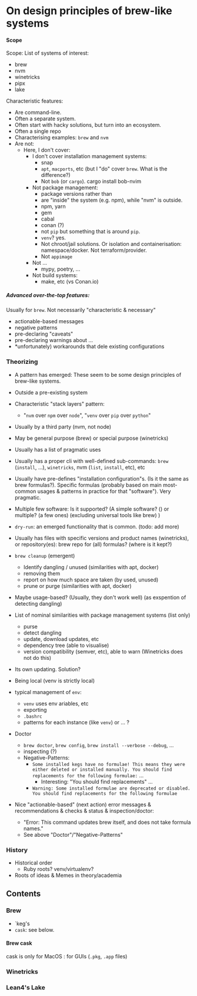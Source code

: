 # On design principles of brew-like systems

#### Scope
Scope: List of systems of interest:
* brew
* nvm
* winetricks
* pipx
* lake

Characteristic features:
* Are command-line.
* Often a separate system.
* Often start with hacky solutions, but turn into an ecosystem.
* Often a single repo
* Characterising examples: `brew` and `nvm`
* Are not:
   * Here, I don't cover:
      * I don't cover installation management systems:
         * snap
         * `apt`, `macports`, etc (but I "do" cover `brew`. What is the difference?)
         * Not `bob` (or `cargo`). cargo install bob-nvim
      * Not package management:
         * package versions rather than
         * are "inside" the system (e.g. npm), while "nvm" is outside.
         * npm, yarn
         * gem
         * cabal
         * conan (?)
         * not `pip` but something that is around `pip`.
         * `venv`? yes.
         * Not chroot/jail solutions. Or isolation and containerisation: namespace/docker. Not terraform/provider.
         * Not `appimage`
      * Not ...
         * mypy, poetry, ...
      * Not build systems:
         * make, etc (vs Conan.io)

##### Advanced over-the-top features:
Usually for `brew`.
Not necessarily "characteristic & necessary"
   * actionable-based messages
   * negative patterns
   * pre-declaring "caveats"
   * pre-declaring warnings about ...
   * *unfortunately) workarounds that dele existing configurations

### Theorizing
* A pattern has emerged: These seem to be some design principles of brew-like systems.
* Outside a pre-existing system
* Characteristic "stack layers" pattern:
   * "`nvm` over `npm` over `node`", "`venv` over `pip` over `python`"
* Usually by a third party (nvm, not node)
* May be general purpose (brew) or special purpose (winetricks)
* Usually has a list of pragmatic uses
* Usually has a proper cli with well-defined sub-commands: `brew` (`install`, ...), `winetricks`, nvm (`list`, `install`, etc), etc
* Usually have pre-defines "installation configuration"s. (Is it the same as brew formulas?). Specific formulas (probably based on main most-common usages & patterns in practice for that "software"). Very pragmatic.
* Multiple few software: Is it supported? (A simple software? () or multiple? (a few ones) (excluding universal tools like brew) )
* `dry-run`: an emerged functionality that is common. (todo: add more)
* Usually has files with specific versions and product names (winetricks), or repository(es): brew repo for (all) formulas? (where is it kept?)
* `brew cleanup` (emergent)
   * Identify dangling / unused  (similarities with apt, docker)
   * removing them
   * report on how much space are taken (by used, unused)
   * prune or purge (similarities with apt, docker)
* Maybe usage-based? (Usually, they don't work well) (as exspention of detecting dangling)
* List of nominal similarities with package management systems (list only)
   * purse
   * detect dangling
   * update, download updates, etc
   * dependency tree (able to visualise)
   * version compatibility (semver, etc), able to warn (Winetricks does not do this)
* Its own updating. Solution?
* Being local (venv is strictly local)
* typical management of `env`:
    * `venv` uses env ariables, etc
    * exporting
    * `.bashrc`
    * patterns for each instance (like `venv`) or ... ?
* Doctor
    * `brew doctor`, `brew config`, `brew install --verbose --debug`, ...
    * inspecting (?)
    * Negative-Patterns:
       * `Some installed kegs have no formulae! This means they were either deleted or installed manually. You should find replacements for the following formulae:` ...
          * Interesting: "You should find replacements" ...
       * `Warning: Some installed formulae are deprecated or disabled. You should find replacements for the following formulae`

* Nice "actionable-based" (next action) error messages & recommendations & checks & status & inspection/doctor:
    * "Error: This command updates brew itself, and does not take formula names."
    * See above "Doctor"/"Negative-Patterns"

<!-- ## Meta -->
### History
* Historical order
   * Ruby roots? venv/virtualenv?
* Roots of ideas & Memes in theory/academia

## Contents
### Brew
   * `keg's
   * `cask`: see below.

#### Brew cask
   cask is only for MacOS : for GUIs (`.pkg`, `.app` files)
### Winetricks
### Lean4's Lake


